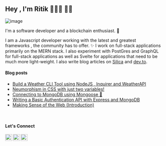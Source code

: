 ## Hey , I'm Ritik 👨🏻‍💻 👋🏼

![image](https://www.linkpicture.com/q/Green-and-White-Technology-LinkedIn.png)

I'm a software developer and a blockchain enthusiast. 🌟

I am a Javascript developer working with the latest and greatest frameworks , the community has to offer. ✨
I work on full-stack applications primarily on the MERN stack. I also experiment with PostGres and GraphQL for full-stack applications as well as Svelte for applications that need to be much more light-weight. I also write blog articles on [Silica](https://spiritan.wordpress.com) and [dev.to](https://dev.to/aritik).


#### Blog posts
<!-- BLOG-POST-LIST:START -->
- [Build a Weather CLI Tool using NodeJS , Inquirer and WeatherAPI](https://dev.to/aritik/build-a-weather-cli-tool-using-nodejs-inquirer-and-weatherapi-2f5n)
- [Neumorphism in CSS with just two variables!  ](https://dev.to/aritik/neumorphism-in-css-with-just-two-variables-2p30)
- [Connecting to MongoDB using Mongoose 🌳](https://dev.to/aritik/connecting-to-mongodb-using-mongoose-3akh)
- [Writing a Basic Authentication API with Express and MongoDB ](https://dev.to/aritik/writing-a-basic-authentication-api-with-express-and-mongodb-1-j8)
- [Making Sense of the Web (Introduction) ](https://dev.to/aritik/making-sense-of-the-web-introduction-2050)
<!-- BLOG-POST-LIST:END -->

<br>

#### Let's Connect

[<img align="left" alt="LinkedIn" width="22px" src="https://cdn.jsdelivr.net/npm/simple-icons@v3/icons/linkedin.svg" />](https://www.linkedin.com/in/ambadi-ritik-017b6318b/)

[<img align="left" alt="Instagram" width="22px" src="https://cdn.jsdelivr.net/npm/simple-icons@v3/icons/instagram.svg" />](https://www.instagram.com/ambadi_ritik/) 

[<img align="left" alt="LinkedIn" width="22px" src="https://cdn.jsdelivr.net/npm/simple-icons@v3/icons/facebook.svg" />](https://www.facebook.com/ambadiritik.krishnan)